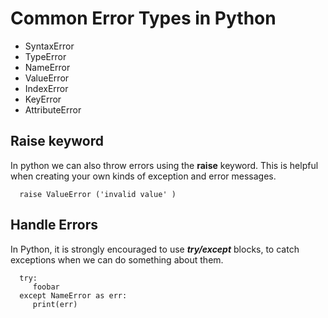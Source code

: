 # Common Error Types in Python
 - SyntaxError
 - TypeError
 - NameError
 - ValueError
 - IndexError
 - KeyError
 - AttributeError

 ## Raise keyword

 In python we can also throw errors using the **raise** keyword. This is helpful when creating your own kinds of exception and error messages.

      raise ValueError ('invalid value' )

## Handle Errors

In Python, it is strongly encouraged to use ***try/except*** blocks, to catch exceptions when we can do something about them. 

      try:
         foobar
      except NameError as err:
         print(err) 